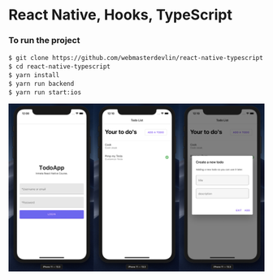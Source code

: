 # React Native, Hooks, TypeScript

### To run the project

```sh
$ git clone https://github.com/webmasterdevlin/react-native-typescript.git
$ cd react-native-typescript
$ yarn install
$ yarn run backend
$ yarn run start:ios
```

![screenshot](./screenshot.jpg)
